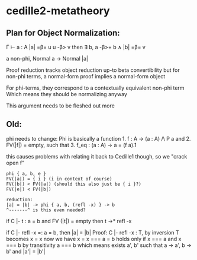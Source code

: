 # cedille2-metatheory

## Plan for Object Normalization:

Γ ⊢ a : A
|a| =β= u
u -β> v
then
∃ b, a -β>+ b ∧ |b| =β= v

a non-phi, Normal a -> Normal |a|


Proof reduction tracks object reduction up-to beta convertibility
but for non-phi terms, a normal-form proof implies a normal-form object

For phi-terms, they correspond to a contextually equivalent non-phi term
Which means they should be normalizing anyway

This argument needs to be fleshed out more















## Old:

phi needs to change:
    Phi is basically a function
        1. f : A -> (a : A) /\ P a and
        2. FV(|f|) = empty, such that
        3. f_eq : (a : A) -> a = (f a).1

this causes problems with relating it back to Cedille1 though, so we "crack open f"

    phi { a, b, e }
    FV(|a|) = { i } (i in context of course)
    FV(|b|) < FV(|a|) (should this also just be { i }?)
    FV(|e|) < FV(|b|)

    reduction:
    |a| = |b| -> phi { a, b, (refl -x) } -> b
    ^-------^ is this even needed?

if C |- t : a = b and FV (|t|) = empty then
    t ->* refl -x

if C |- refl -x =: a = b, then |a| = |b|
Proof:
    C |- refl -x : T, by inversion
    T becomes x = x
    now we have x = x === a = b
    holds only if x === a and x === b
    by transitivity a === b
    which means exists a', b' such that a -> a', b -> b' and |a'| = |b'|




